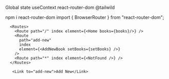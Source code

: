 Global state useContext
react-router-dom
@tailwild

npm i react-router-dom
import { BrowserRouter } from "react-router-dom";

      <Routes>
        <Route path="/" index element={<Home books={books}/>} />
        <Route
          path="add-new"
          index
          element={<AddNewBook setBooks={setBooks} />}
        />
        <Route path="*" index element={<NotFound />} />
      </Routes>

       <Link to="add-new">Add New</Link>